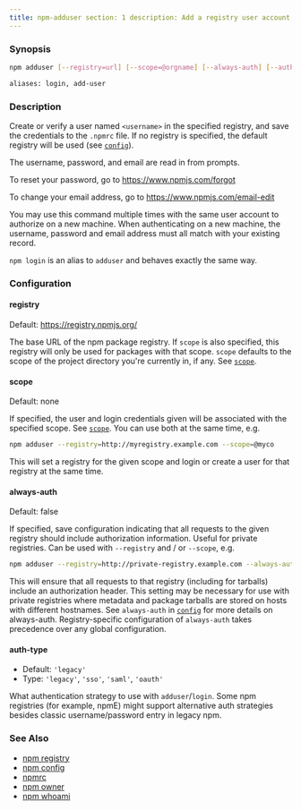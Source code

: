 ```yaml
---
title: npm-adduser section: 1 description: Add a registry user account
---
```


### Synopsis

```bash
npm adduser [--registry=url] [--scope=@orgname] [--always-auth] [--auth-type=legacy]

aliases: login, add-user
```

### Description

Create or verify a user named `<username>` in the specified registry, and save the credentials to the `.npmrc` file. If
no registry is specified, the default registry will be used (see [`config`](/using-npm/config)).

The username, password, and email are read in from prompts.

To reset your password, go to <https://www.npmjs.com/forgot>

To change your email address, go to <https://www.npmjs.com/email-edit>

You may use this command multiple times with the same user account to authorize on a new machine. When authenticating on
a new machine, the username, password and email address must all match with your existing record.

`npm login` is an alias to `adduser` and behaves exactly the same way.

### Configuration

#### registry

Default: https://registry.npmjs.org/

The base URL of the npm package registry. If `scope` is also specified, this registry will only be used for packages
with that scope. `scope` defaults to the scope of the project directory you're currently in, if any.
See [`scope`](/using-npm/scope).

#### scope

Default: none

If specified, the user and login credentials given will be associated with the specified scope.
See [`scope`](/using-npm/scope). You can use both at the same time, e.g.

```bash
npm adduser --registry=http://myregistry.example.com --scope=@myco
```

This will set a registry for the given scope and login or create a user for that registry at the same time.

#### always-auth

Default: false

If specified, save configuration indicating that all requests to the given registry should include authorization
information. Useful for private registries. Can be used with `--registry` and / or `--scope`, e.g.

```bash
npm adduser --registry=http://private-registry.example.com --always-auth
```

This will ensure that all requests to that registry (including for tarballs)
include an authorization header. This setting may be necessary for use with private registries where metadata and
package tarballs are stored on hosts with different hostnames. See `always-auth` in [`config`](/using-npm/config) for
more details on always-auth. Registry-specific configuration of `always-auth` takes precedence over any global
configuration.

#### auth-type

* Default: `'legacy'`
* Type: `'legacy'`, `'sso'`, `'saml'`, `'oauth'`

What authentication strategy to use with `adduser`/`login`. Some npm registries
(for example, npmE) might support alternative auth strategies besides classic username/password entry in legacy npm.

### See Also

* [npm registry](/using-npm/registry)
* [npm config](/commands/npm-config)
* [npmrc](/configuring-npm/npmrc)
* [npm owner](/commands/npm-owner)
* [npm whoami](/commands/npm-whoami)
